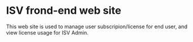 # ISV frond-end web site

This web site is used to manage user subscripion/license for end user, and view license usage for ISV Admin.
